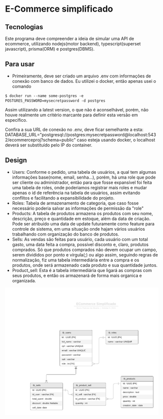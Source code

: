 # E-Commerce simplificado
## Tecnologias
Este programa deve compreender a ideia de simular uma API de ecommerce, utilizando nodejs(motor backend), typescript(superset javascript), prisma(ORM) e postgres(DBMS).

## Para usar
- Primeiramente, deve ser criado um arquivo .env com informações de conexão com banco de dados.
Eu utilizei o docker, então apenas usei o comando
```
$ docker run --name some-postgres -e POSTGRES_PASSWORD=mysecretpassword -d postgres
``` 
Assim utilizando a latest version, o que não é aconselhável, porém, não houve realmente um critério marcante para definir esta versão em específico.

Confira a sua URL de conexão no .env, deve ficar semelhante a esta:
DATABASE_URL="postgresql://postgres:mysecretpassword@localhost:5432/ecommerceproj?schema=public"
caso esteja usando docker, o localhost deverá ser substituído pelo IP do container.

## Design

- Users: Conforme o pedido, uma tabela de usuários, a qual tem algumas informações base(nome, email, senha...), porém, há uma role que pode ser cliente ou administrador, então para que fosse expansível foi feita uma tabela de roles, onde poderiamos registrar mais roles e mudar apenas o id de referência na tabela de usuários, assim evitando conflitos e facilitando a expansibilidade do projeto.
- Roles: Tabela de armazenamento de categoria, que caso fosse necessário poderia salvar as informações de permissão da "role"
- Products: A tabela de produtos armazena os produtos com seu nome, descrição, preço e quantidade em estoque, além da data de criação. Pode ser atribuído uma data de update futuramente como feature para controle de sistema, em uma situação onde hajam vários usuários trabalhando com organização do banco de produtos.
- Sells: As vendas são feitas para usuário, cada usuário com um total gasto, uma data feita a compra, possível disconto e, claro, produtos comprados. Só que produtos comprados não devem ocupar um campo, serem divididos por ponto e vírgula(;) ou algo assim, seguindo regras de normalização, fiz uma tabela intermediária entre a compra e os produtos, onde será armazenado cada produto e sua quantidade juntos.
- Product_sell: Esta é a tabela intermediária que ligará as compras com seus produtos, e então os armazenará de forma mais organica e organizada.

![ERD - Diagram](<readme_imgs/ERD Ecommerce simplificado.png>)